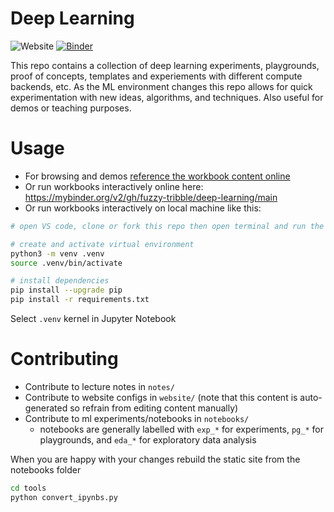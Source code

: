 # Deep Learning
![Website](https://img.shields.io/badge/launch-website-yellow)
[![Binder](https://mybinder.org/badge_logo.svg)](https://mybinder.org/v2/gh/fuzzy-tribble/deep-learning/main)

This repo contains a collection of deep learning experiments, playgrounds, proof of concepts, templates and experiements with different compute backends, etc. As the ML environment changes this repo allows for quick experimentation with new ideas, algorithms, and techniques. Also useful for demos or teaching purposes.

# Usage
- For browsing and demos [reference the workbook content online](https://fuzzy-tribble.github.io/deep-learning)
- Or run workbooks interactively online here: https://mybinder.org/v2/gh/fuzzy-tribble/deep-learning/main
- Or run workbooks interactively on local machine like this:

```bash
# open VS code, clone or fork this repo then open terminal and run the following commands to create a virtual environment and install dependencies then you can run the notebooks locally

# create and activate virtual environment
python3 -m venv .venv
source .venv/bin/activate

# install dependencies
pip install --upgrade pip
pip install -r requirements.txt
```

Select `.venv` kernel in Jupyter Notebook

# Contributing

- Contribute to lecture notes in `notes/`
- Contribute to website configs in `website/` (note that this content is auto-generated so refrain from editing content manually)
- Contribute to ml experiments/notebooks in `notebooks/`
    + notebooks are generally labelled with `exp_*` for experiments, `pg_*` for playgrounds, and `eda_*` for exploratory data analysis

When you are happy with your changes rebuild the static site from the notebooks folder

```bash
cd tools
python convert_ipynbs.py
```